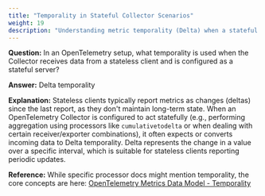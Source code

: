 ```yaml
---
title: "Temporality in Stateful Collector Scenarios"
weight: 19
description: "Understanding metric temporality (Delta) when a stateful OpenTelemetry Collector receives data from a stateless client."
---
```


**Question:**
In an OpenTelemetry setup, what temporality is used when the Collector receives data from a stateless client and is configured as a stateful server?

**Answer:**
Delta temporality

**Explanation:**
Stateless clients typically report metrics as changes (deltas) since the last report, as they don't maintain long-term state. When an OpenTelemetry Collector is configured to act statefully (e.g., performing aggregation using processors like `cumulativetodelta` or when dealing with certain receiver/exporter combinations), it often expects or converts incoming data to Delta temporality. Delta represents the change in a value over a specific interval, which is suitable for stateless clients reporting periodic updates.

**Reference:**
While specific processor docs might mention temporality, the core concepts are here:
[OpenTelemetry Metrics Data Model - Temporality](https://opentelemetry.io/docs/specs/otel/metrics/data-model/#temporality)
